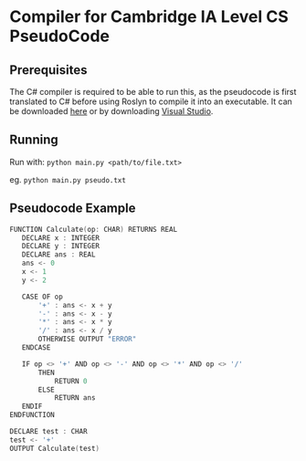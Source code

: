# Compiler for Cambridge IA Level CS PseudoCode
## Prerequisites
The C# compiler is required to be able to run this, as the pseudocode is first translated to C# before using Roslyn to compile it into an executable.
It can be downloaded [here](https://github.com/dotnet/roslyn) or by downloading [Visual Studio](https://visualstudio.microsoft.com/vs/community/).


## Running
Run with:
`python main.py <path/to/file.txt>`

eg.
`python main.py pseudo.txt`


## Pseudocode Example
```cpp
FUNCTION Calculate(op: CHAR) RETURNS REAL
   DECLARE x : INTEGER
   DECLARE y : INTEGER
   DECLARE ans : REAL
   ans <- 0
   x <- 1
   y <- 2

   CASE OF op
       '+' : ans <- x + y
       '-' : ans <- x - y
       '*' : ans <- x * y
       '/' : ans <- x / y
       OTHERWISE OUTPUT "ERROR"
   ENDCASE

   IF op <> '+' AND op <> '-' AND op <> '*' AND op <> '/'
       THEN
           RETURN 0
       ELSE
           RETURN ans
   ENDIF
ENDFUNCTION

DECLARE test : CHAR
test <- '+'
OUTPUT Calculate(test)
```
